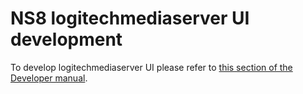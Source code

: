 # NS8 logitechmediaserver UI development

To develop logitechmediaserver UI please refer to [this section of the Developer manual](https://nethserver.github.io/ns8-core/ui/modules/#module-ui-development).
